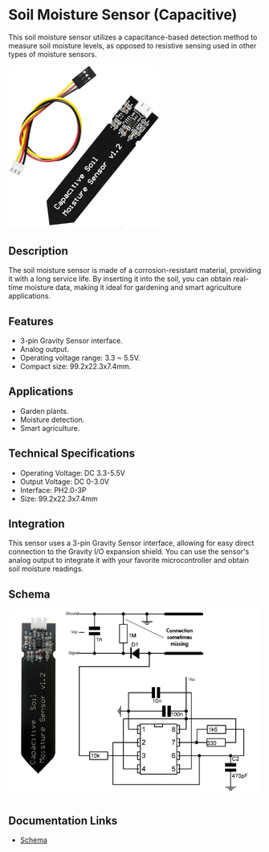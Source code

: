 # Soil Moisture Sensor (Capacitive)
This soil moisture sensor utilizes a capacitance-based detection method to measure soil moisture levels, as opposed to resistive sensing used in other types of moisture sensors.

[<img src="pictures/Capacitive_Soil_Moisture.jpg" width="300" alt="Front"/>](pictures/Capacitive_Soil_Moisture.jpg)

## Description
The soil moisture sensor is made of a corrosion-resistant material, providing it with a long service life. By inserting it into the soil, you can obtain real-time moisture data, making it ideal for gardening and smart agriculture applications.

## Features
- 3-pin Gravity Sensor interface.
- Analog output.
- Operating voltage range: 3.3 ~ 5.5V.
- Compact size: 99.2x22.3x7.4mm.

## Applications
- Garden plants.
- Moisture detection.
- Smart agriculture.

## Technical Specifications
- Operating Voltage: DC 3.3-5.5V
- Output Voltage: DC 0-3.0V
- Interface: PH2.0-3P
- Size: 99.2x22.3x7.4mm

## Integration
This sensor uses a 3-pin Gravity Sensor interface, allowing for easy direct connection to the Gravity I/O expansion shield. You can use the sensor's analog output to integrate it with your favorite microcontroller and obtain soil moisture readings.

## Schema
[<img src="schemas/Capacitive_Soil_Moisture_schema.png" width="500" alt="Schema"/>](schemas/Capacitive_Soil_Moisture_schema.png)

## Documentation Links
- [Schema](pictures/Capacitive_Soil_Moisture.jpg)
